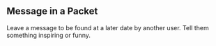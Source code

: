 ## Message in a Packet
Leave a message to be found at a later date by another user. Tell them something 
inspiring or funny. 